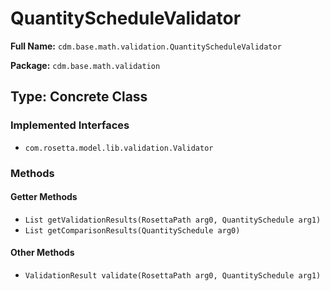 # QuantityScheduleValidator

**Full Name:** `cdm.base.math.validation.QuantityScheduleValidator`

**Package:** `cdm.base.math.validation`

## Type: Concrete Class

### Implemented Interfaces

- `com.rosetta.model.lib.validation.Validator`

### Methods

#### Getter Methods

- `List getValidationResults(RosettaPath arg0, QuantitySchedule arg1)`
- `List getComparisonResults(QuantitySchedule arg0)`

#### Other Methods

- `ValidationResult validate(RosettaPath arg0, QuantitySchedule arg1)`

